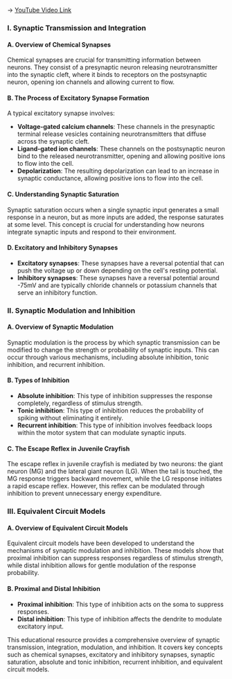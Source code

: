 -> [YouTube Video Link](https://www.youtube.com/watch?v=r1VX3WXrYUw&list=PLUl4u3cNGP61I4aI5T6OaFfRK2gihjiMm&index=7&pp=iAQB)

### I. Synaptic Transmission and Integration
#### A. Overview of Chemical Synapses

Chemical synapses are crucial for transmitting information between neurons. They consist of a presynaptic neuron releasing neurotransmitter into the synaptic cleft, where it binds to receptors on the postsynaptic neuron, opening ion channels and allowing current to flow.

#### B. The Process of Excitatory Synapse Formation

A typical excitatory synapse involves:

*   **Voltage-gated calcium channels**: These channels in the presynaptic terminal release vesicles containing neurotransmitters that diffuse across the synaptic cleft.
*   **Ligand-gated ion channels**: These channels on the postsynaptic neuron bind to the released neurotransmitter, opening and allowing positive ions to flow into the cell.
*   **Depolarization**: The resulting depolarization can lead to an increase in synaptic conductance, allowing positive ions to flow into the cell.

#### C. Understanding Synaptic Saturation

Synaptic saturation occurs when a single synaptic input generates a small response in a neuron, but as more inputs are added, the response saturates at some level. This concept is crucial for understanding how neurons integrate synaptic inputs and respond to their environment.

#### D. Excitatory and Inhibitory Synapses

*   **Excitatory synapses**: These synapses have a reversal potential that can push the voltage up or down depending on the cell's resting potential.
*   **Inhibitory synapses**: These synapses have a reversal potential around -75mV and are typically chloride channels or potassium channels that serve an inhibitory function.

### II. Synaptic Modulation and Inhibition
#### A. Overview of Synaptic Modulation

Synaptic modulation is the process by which synaptic transmission can be modified to change the strength or probability of synaptic inputs. This can occur through various mechanisms, including absolute inhibition, tonic inhibition, and recurrent inhibition.

#### B. Types of Inhibition

*   **Absolute inhibition**: This type of inhibition suppresses the response completely, regardless of stimulus strength.
*   **Tonic inhibition**: This type of inhibition reduces the probability of spiking without eliminating it entirely.
*   **Recurrent inhibition**: This type of inhibition involves feedback loops within the motor system that can modulate synaptic inputs.

#### C. The Escape Reflex in Juvenile Crayfish

The escape reflex in juvenile crayfish is mediated by two neurons: the giant neuron (MG) and the lateral giant neuron (LG). When the tail is touched, the MG response triggers backward movement, while the LG response initiates a rapid escape reflex. However, this reflex can be modulated through inhibition to prevent unnecessary energy expenditure.

### III. Equivalent Circuit Models
#### A. Overview of Equivalent Circuit Models

Equivalent circuit models have been developed to understand the mechanisms of synaptic modulation and inhibition. These models show that proximal inhibition can suppress responses regardless of stimulus strength, while distal inhibition allows for gentle modulation of the response probability.

#### B. Proximal and Distal Inhibition

*   **Proximal inhibition**: This type of inhibition acts on the soma to suppress responses.
*   **Distal inhibition**: This type of inhibition affects the dendrite to modulate excitatory input.

This educational resource provides a comprehensive overview of synaptic transmission, integration, modulation, and inhibition. It covers key concepts such as chemical synapses, excitatory and inhibitory synapses, synaptic saturation, absolute and tonic inhibition, recurrent inhibition, and equivalent circuit models.